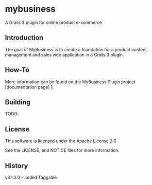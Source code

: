 # mybusiness
A Grails 3 plugin for online product e-commerce

Introduction
------------
The goal of MyBusiness is to create a foundation for a product content management and sales web application in a Grails 3 plugin.

How-To
------
More information can be found on the MyBusiness Plugin project [documentation page] [1].

Building
--------
TODO:

License
-------
This software is licensed under the Apache License 2.0

See the LICENSE, and NOTICE files for more information.

[1]: http://cbmarcum.github.io/mybusiness/ "MyBusiness Plugin"

History
-------
v3.1.3.0 - added Taggable
